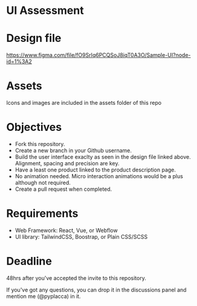 # UI Assessment

# Design file
https://www.figma.com/file/fO9SrIq6PCQSoJ8iqT0A3O/Sample-UI?node-id=1%3A2

# Assets
Icons and images are included in the assets folder of this repo

# Objectives
- Fork this repository.
- Create a new branch in your Github username.
- Build the user interface exaclty as seen in the design file linked above. Alignment, spacing and precision are key.
- Have a least one product linked to the product description page.
- No animation needed. Micro interaction animations would be a plus although not required.
- Create a pull request when completed.

# Requirements
- Web Framework: React, Vue, or Webflow
- UI library: TailwindCSS, Boostrap, or Plain CSS/SCSS

# Deadline
48hrs after you've accepted the invite to this repository.

If you've got any questions, you can drop it in the discussions panel and mention me (@pyplacca) in it.
